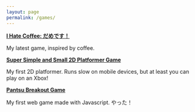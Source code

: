 ```yaml
---
layout: page
permalink: /games/
---
```


[**I Hate Coffee: だめです！**](https://webdva.github.io/I-Hate-Coffee-/public_html/)

My latest game, inspired by coffee.

[**Super Simple and Small 2D Platformer Game**](https://webdva.github.io/Super-Simple-and-Small-2D-Platformer-Game/public_html/index.html)

My first 2D platformer. Runs slow on mobile devices, but at least you can play on an Xbox!

[**Pantsu Breakout Game**](https://webdva.github.io/Pantsu-Breakout-Game/public_html/)

My first web game made with Javascript. やった！
